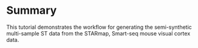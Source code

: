 # Summary

This tutorial demonstrates the workflow for generating the semi-synthetic multi-sample ST data from the STARmap, Smart-seq mouse visual cortex data.

